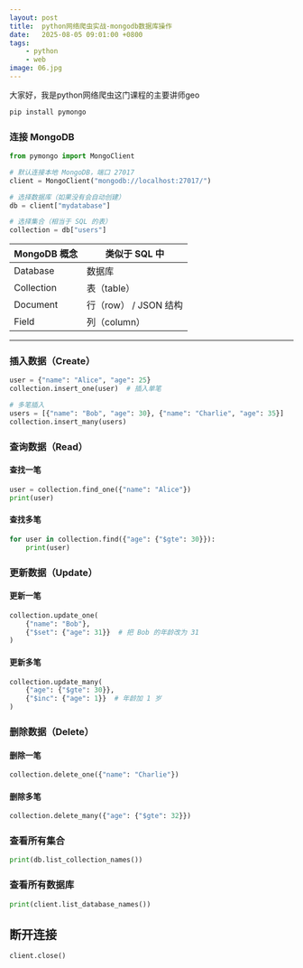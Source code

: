 ```yaml
---
layout: post
title:  python网络爬虫实战-mongodb数据库操作
date:   2025-08-05 09:01:00 +0800
tags: 
    - python
    - web
image: 06.jpg
---
```


大家好，我是python网络爬虫这门课程的主要讲师geo

```bash
pip install pymongo
```

### 连接 MongoDB

```py
from pymongo import MongoClient

# 默认连接本地 MongoDB，端口 27017
client = MongoClient("mongodb://localhost:27017/")

# 选择数据库（如果没有会自动创建）
db = client["mydatabase"]

# 选择集合（相当于 SQL 的表）
collection = db["users"]
```

| MongoDB 概念 | 类似于 SQL 中        |
| ---------- | ---------------- |
| Database   | 数据库              |
| Collection | 表（table）         |
| Document   | 行（row） / JSON 结构 |
| Field      | 列（column）        |
---

### 插入数据（Create）

```python
user = {"name": "Alice", "age": 25}
collection.insert_one(user)  # 插入单笔

# 多笔插入
users = [{"name": "Bob", "age": 30}, {"name": "Charlie", "age": 35}]
collection.insert_many(users)
```

### 查询数据（Read）

#### 查找一笔

```python
user = collection.find_one({"name": "Alice"})
print(user)
```

#### 查找多笔

```python
for user in collection.find({"age": {"$gte": 30}}):
    print(user)
```

### 更新数据（Update）

#### 更新一笔

```python
collection.update_one(
    {"name": "Bob"},
    {"$set": {"age": 31}}  # 把 Bob 的年龄改为 31
)
```

#### 更新多笔

```python
collection.update_many(
    {"age": {"$gte": 30}},
    {"$inc": {"age": 1}}  # 年龄加 1 岁
)
```

### 删除数据（Delete）

#### 删除一笔

```python
collection.delete_one({"name": "Charlie"})
```

#### 删除多笔

```python
collection.delete_many({"age": {"$gte": 32}})
```

### 查看所有集合

```python
print(db.list_collection_names())
```

### 查看所有数据库

```python
print(client.list_database_names())
```

## 断开连接

```python
client.close()
```
